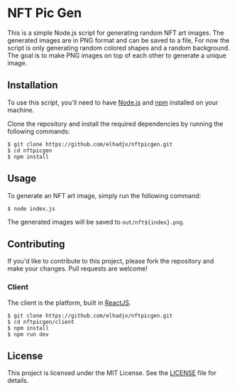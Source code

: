 # NFT Pic Gen

This is a simple Node.js script for generating random NFT art images. The generated images are in PNG format and can be saved to a file, For now the script is only generating random colored shapes and a random background. The goal is to make PNG images on top of each other to generate a unique image.

## Installation

To use this script, you'll need to have [Node.js](https://nodejs.org) and [npm](https://www.npmjs.com) installed on your machine.

Clone the repository and install the required dependencies by running the following commands:

```
$ git clone https://github.com/elhadjx/nftpicgen.git
$ cd nftpicgen
$ npm install
```

## Usage

To generate an NFT art image, simply run the following command:

```
$ node index.js
```

The generated images will be saved to `out/nft${index}.png`.

## Contributing

If you'd like to contribute to this project, please fork the repository and make your changes. Pull requests are welcome!

### Client

The client is the platform, built in [ReactJS](https://reactjs.org/).

```
$ git clone https://github.com/elhadjx/nftpicgen.git
$ cd nftpicgen/client
$ npm install
$ npm run dev
```

## License

This project is licensed under the MIT License. See the [LICENSE](LICENSE) file for details.
